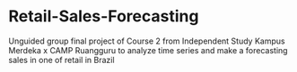 # Retail-Sales-Forecasting
Unguided group final project of Course 2 from Independent Study Kampus Merdeka x CAMP Ruangguru to analyze time series and make a forecasting sales in one of retail in Brazil
